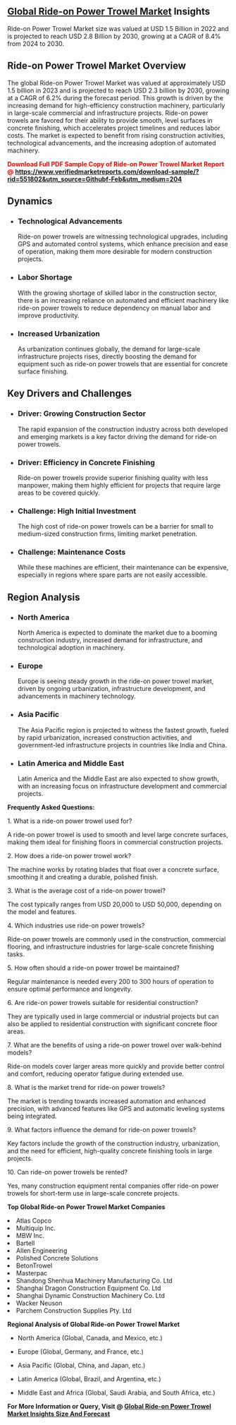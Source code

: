 <h2><a href="https://www.verifiedmarketreports.com/download-sample/?rid=551802&amp;utm_source=Githubf&amp;utm_medium=204" target="_blank">Global Ride-on Power Trowel Market</a> Insights</h2><p>Ride-on Power Trowel Market size was valued at USD 1.5 Billion in 2022 and is projected to reach USD 2.8 Billion by 2030, growing at a CAGR of 8.4% from 2024 to 2030.</p><p> <h2>Ride-on Power Trowel Market Overview</h2> <p>The global Ride-on Power Trowel Market was valued at approximately USD 1.5 billion in 2023 and is projected to reach USD 2.3 billion by 2030, growing at a CAGR of 6.2% during the forecast period. This growth is driven by the increasing demand for high-efficiency construction machinery, particularly in large-scale commercial and infrastructure projects. Ride-on power trowels are favored for their ability to provide smooth, level surfaces in concrete finishing, which accelerates project timelines and reduces labor costs. The market is expected to benefit from rising construction activities, technological advancements, and the increasing adoption of automated machinery.</p> <p><strong><p><span class=""><span style="color: #ff0000;"><strong>Download Full PDF Sample Copy of Ride-on Power Trowel Market Report</strong> @ </span><a href="https://www.verifiedmarketreports.com/download-sample/?rid=551802&amp;utm_source=Githubf-Feb&amp;utm_medium=204" target="_blank">https://www.verifiedmarketreports.com/download-sample/?rid=551802&amp;utm_source=Githubf-Feb&amp;utm_medium=204</a></span></p></strong></p> <h2>Dynamics</h2> <ul> <li><h3>Technological Advancements</h3> Ride-on power trowels are witnessing technological upgrades, including GPS and automated control systems, which enhance precision and ease of operation, making them more desirable for modern construction projects.</li> <li><h3>Labor Shortage</h3> With the growing shortage of skilled labor in the construction sector, there is an increasing reliance on automated and efficient machinery like ride-on power trowels to reduce dependency on manual labor and improve productivity.</li> <li><h3>Increased Urbanization</h3> As urbanization continues globally, the demand for large-scale infrastructure projects rises, directly boosting the demand for equipment such as ride-on power trowels that are essential for concrete surface finishing.</li> </ul> <h2>Key Drivers and Challenges</h2> <ul> <li><h3>Driver: Growing Construction Sector</h3> The rapid expansion of the construction industry across both developed and emerging markets is a key factor driving the demand for ride-on power trowels.</li> <li><h3>Driver: Efficiency in Concrete Finishing</h3> Ride-on power trowels provide superior finishing quality with less manpower, making them highly efficient for projects that require large areas to be covered quickly.</li> <li><h3>Challenge: High Initial Investment</h3> The high cost of ride-on power trowels can be a barrier for small to medium-sized construction firms, limiting market penetration.</li> <li><h3>Challenge: Maintenance Costs</h3> While these machines are efficient, their maintenance can be expensive, especially in regions where spare parts are not easily accessible.</li> </ul> <h2>Region Analysis</h2> <ul> <li><h3>North America</h3> North America is expected to dominate the market due to a booming construction industry, increased demand for infrastructure, and technological adoption in machinery.</li> <li><h3>Europe</h3> Europe is seeing steady growth in the ride-on power trowel market, driven by ongoing urbanization, infrastructure development, and advancements in machinery technology.</li> <li><h3>Asia Pacific</h3> The Asia Pacific region is projected to witness the fastest growth, fueled by rapid urbanization, increased construction activities, and government-led infrastructure projects in countries like India and China.</li> <li><h3>Latin America and Middle East</h3> Latin America and the Middle East are also expected to show growth, with an increasing focus on infrastructure development and commercial projects.</li> </ul> <p><strong>Frequently Asked Questions:</strong></p> <p>1. What is a ride-on power trowel used for?</p> <p>A ride-on power trowel is used to smooth and level large concrete surfaces, making them ideal for finishing floors in commercial construction projects.</p> <p>2. How does a ride-on power trowel work?</p> <p>The machine works by rotating blades that float over a concrete surface, smoothing it and creating a durable, polished finish.</p> <p>3. What is the average cost of a ride-on power trowel?</p> <p>The cost typically ranges from USD 20,000 to USD 50,000, depending on the model and features.</p> <p>4. Which industries use ride-on power trowels?</p> <p>Ride-on power trowels are commonly used in the construction, commercial flooring, and infrastructure industries for large-scale concrete finishing tasks.</p> <p>5. How often should a ride-on power trowel be maintained?</p> <p>Regular maintenance is needed every 200 to 300 hours of operation to ensure optimal performance and longevity.</p> <p>6. Are ride-on power trowels suitable for residential construction?</p> <p>They are typically used in large commercial or industrial projects but can also be applied to residential construction with significant concrete floor areas.</p> <p>7. What are the benefits of using a ride-on power trowel over walk-behind models?</p> <p>Ride-on models cover larger areas more quickly and provide better control and comfort, reducing operator fatigue during extended use.</p> <p>8. What is the market trend for ride-on power trowels?</p> <p>The market is trending towards increased automation and enhanced precision, with advanced features like GPS and automatic leveling systems being integrated.</p> <p>9. What factors influence the demand for ride-on power trowels?</p> <p>Key factors include the growth of the construction industry, urbanization, and the need for efficient, high-quality concrete finishing tools in large projects.</p> <p>10. Can ride-on power trowels be rented?</p> <p>Yes, many construction equipment rental companies offer ride-on power trowels for short-term use in large-scale concrete projects.</p> </p><p><strong>Top Global Ride-on Power Trowel Market Companies</strong></p><div data-test-id=""><p><li>Atlas Copco</li><li> Multiquip Inc.</li><li> MBW Inc.</li><li> Bartell</li><li> Allen Engineering</li><li> Polished Concrete Solutions</li><li> BetonTrowel</li><li> Masterpac</li><li> Shandong Shenhua Machinery Manufacturing Co. Ltd</li><li> Shanghai Dragon Construction Equipment Co. Ltd</li><li> Shanghai Dynamic Construction Machinery Co. Ltd</li><li> Wacker Neuson</li><li> Parchem Construction Supplies Pty. Ltd</li></p><div><strong>Regional Analysis of&nbsp;Global Ride-on Power Trowel Market</strong></div><ul><li dir="ltr"><p dir="ltr">North America&nbsp;(Global, Canada, and Mexico, etc.)</p></li><li dir="ltr"><p dir="ltr">Europe (Global, Germany, and France, etc.)</p></li><li dir="ltr"><p dir="ltr">Asia Pacific&nbsp;(Global, China, and Japan, etc.)</p></li><li dir="ltr"><p dir="ltr">Latin America&nbsp;(Global, Brazil, and Argentina, etc.)</p></li><li dir="ltr">Middle East and Africa&nbsp;(Global, Saudi Arabia, and South Africa, etc.)</li></ul><p><strong>For More Information or Query, Visit @&nbsp;</strong><strong><a href="https://www.verifiedmarketreports.com/product/ride-on-power-trowel-market-size-and-forecast-2/?utm_source=Githubf&amp;utm_medium=204" target="_blank">Global Ride-on Power Trowel Market Insights Size And Forecast</a></strong></p></div>
